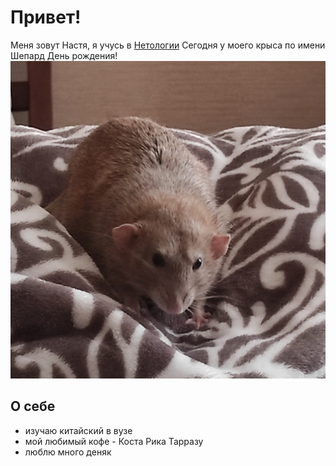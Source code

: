# Привет!

Меня зовут Настя, я учусь в [Нетологии](https://netology.ru/)
Сегодня у моего крыса по имени Шепард День рождения!
![Шепард](/images/Sheshard.jpg)

## О себе

- изучаю китайский в вузе
- мой любимый кофе - Коста Рика Тарразу
- люблю много деняк